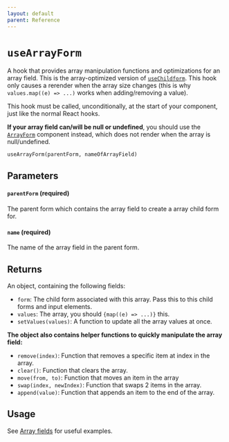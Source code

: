 ```yaml
---
layout: default
parent: Reference
---
```


# `useArrayForm`

A hook that provides array manipulation functions and optimizations for an array field. This is the array-optimized version of [`useChildform`](/typed-react-form/reference/useChildForm). This hook only causes a rerender when the array size changes (this is why `values.map((e) => ...)` works when adding/removing a value).

This hook must be called, unconditionally, at the start of your component, just like the normal React hooks.

**If your array field can/will be null or undefined**, you should use the [`ArrayForm`](/typed-react-form/reference/ArrayForm) component instead, which does not render when the array is null/undefined.

`useArrayForm(parentForm, nameOfArrayField)`

## Parameters

#### `parentForm` **(required)**

The parent form which contains the array field to create a array child form for.

#### `name` **(required)**

The name of the array field in the parent form.

## Returns

An object, containing the following fields:

-   `form`: The child form associated with this array. Pass this to this child forms and input elements.
-   `values`: The array, you should `{map((e) => ...)}` this.
-   `setValues(values)`: A function to update all the array values at once.

**The object also contains helper functions to quickly manipulate the array field:**

-   `remove(index)`: Function that removes a specific item at index in the array.
-   `clear()`: Function that clears the array.
-   `move(from, to)`: Function that moves an item in the array
-   `swap(index, newIndex)`: Function that swaps 2 items in the array.
-   `append(value)`: Function that appends an item to the end of the array.

## Usage

See [Array fields](/typed-react-form/advanced/Array-fields) for useful examples.
